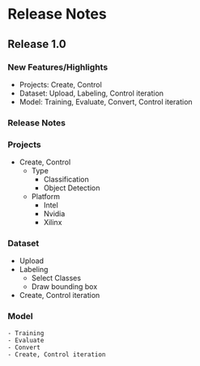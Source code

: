 # Release Notes

## Release 1.0
### New Features/Highlights
- Projects: Create, Control 
- Dataset: Upload, Labeling, Control iteration 
- Model: Training, Evaluate, Convert, Control iteration

### Release Notes
### Projects
- Create, Control 
    - Type
        - Classification
        - Object Detection
    - Platform
        - Intel
        - Nvidia
        - Xilinx  

### Dataset
- Upload
- Labeling
    - Select Classes
    - Draw bounding box
- Create, Control iteration 

### Model
    - Training
    - Evaluate
    - Convert
    - Create, Control iteration